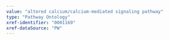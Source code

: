 ```yaml
---
value: "altered calcium/calcium-mediated signaling pathway"
type: "Pathway Ontology"
xref-identifier: "0001169"
xref-dataSource: "PW"
---
```

